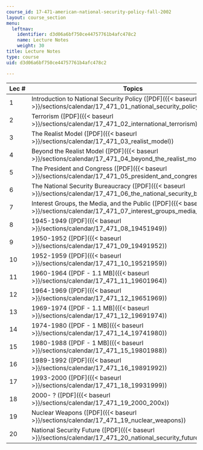 ```yaml
---
course_id: 17-471-american-national-security-policy-fall-2002
layout: course_section
menu:
  leftnav:
    identifier: d3d06a6bf750ce44757761b4afc478c2
    name: Lecture Notes
    weight: 30
title: Lecture Notes
type: course
uid: d3d06a6bf750ce44757761b4afc478c2

---
```


| Lec # | Topics |
| --- | --- |
| 1 | Introduction to National Security Policy ([PDF]({{< baseurl >}}/sections/calendar/17_471_01_national_security_policy)) |
| 2 | Terrorism ([PDF]({{< baseurl >}}/sections/calendar/17_471_02_international_terrorism)) |
| 3 | The Realist Model ([PDF]({{< baseurl >}}/sections/calendar/17_471_03_realist_model)) |
| 4 | Beyond the Realist Model ([PDF]({{< baseurl >}}/sections/calendar/17_471_04_beyond_the_realist_model)) |
| 5 | The President and Congress ([PDF]({{< baseurl >}}/sections/calendar/17_471_05_president_and_congress)) |
| 6 | The National Security Bureaucracy ([PDF]({{< baseurl >}}/sections/calendar/17_471_06_the_national_security_bureaucracy)) |
| 7 | Interest Groups, the Media, and the Public ([PDF]({{< baseurl >}}/sections/calendar/17_471_07_interest_groups_media_public)) |
| 8 | 1945-1949 ([PDF]({{< baseurl >}}/sections/calendar/17_471_08_19451949)) |
| 9 | 1950-1952 ([PDF]({{< baseurl >}}/sections/calendar/17_471_09_19491952)) |
| 10 | 1952-1959 ([PDF]({{< baseurl >}}/sections/calendar/17_471_10_19521959)) |
| 11 | 1960-1964 ([PDF - 1.1 MB]({{< baseurl >}}/sections/calendar/17_471_11_19601964)) |
| 12 | 1964-1969 ([PDF]({{< baseurl >}}/sections/calendar/17_471_12_19651969)) |
| 13 | 1969-1974 ([PDF - 1.1 MB]({{< baseurl >}}/sections/calendar/17_471_12_19691974)) |
| 14 | 1974-1980 ([PDF - 1 MB]({{< baseurl >}}/sections/calendar/17_471_14_19741980)) |
| 15 | 1980-1988 ([PDF - 1 MB]({{< baseurl >}}/sections/calendar/17_471_15_19801988)) |
| 16 | 1989-1992 ([PDF]({{< baseurl >}}/sections/calendar/17_471_16_19891992)) |
| 17 | 1993-2000 ([PDF]({{< baseurl >}}/sections/calendar/17_471_18_19931999)) |
| 18 | 2000- ? ([PDF]({{< baseurl >}}/sections/calendar/17_471_19_2000_200x)) |
| 19 | Nuclear Weapons ([PDF]({{< baseurl >}}/sections/calendar/17_471_19_nuclear_weapons)) |
| 20 | National Security Future ([PDF]({{< baseurl >}}/sections/calendar/17_471_20_national_security_future))